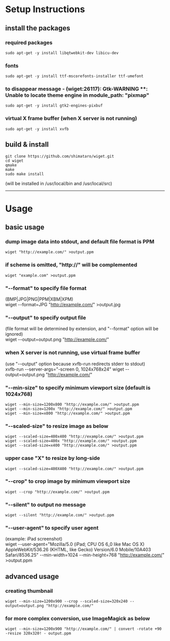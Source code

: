 # Setup Instructions

## install the packages

### required packages
    sudo apt-get -y install libqtwebkit-dev libicu-dev

### fonts
    sudo apt-get -y install ttf-mscorefonts-installer ttf-umefont

### to disappear message - (wiget:26117): Gtk-WARNING **: Unable to locate theme engine in module_path: "pixmap"
    sudo apt-get -y install gtk2-engines-pixbuf

### virtual X frame buffer (when X server is not running)
    sudo apt-get -y install xvfb

## build & install
    git clone https://github.com/shimataro/wiget.git
    cd wiget
    qmake
    make
    sudo make install
(will be installed in /usr/local/bin and /usr/local/src)

---

# Usage

## basic usage

### dump image data into stdout, and default file format is PPM
    wiget "http://example.com/" >output.ppm

### if scheme is omitted, "http://" will be complemented
    wiget "example.com" >output.ppm

### "--format" to specify file format
(BMP|JPG|PNG|PPM|XBM|XPM)  
    wiget --format=JPG "http://example.com/" >output.jpg

### "--output" to specify output file
(file format will be determined by extension, and "--format" option will be ignored)  
    wiget --output=output.png "http://example.com/"

### when X server is not running, use virtual frame buffer
(use "--output" option because xvfb-run redirects stderr to stdout)  
    xvfb-run --server-args="-screen 0, 1024x768x24" wiget --output=output.png "http://example.com/"

### "--min-size" to specify minimum viewport size (default is 1024x768)
    wiget --min-size=1200x800 "http://example.com/" >output.ppm
    wiget --min-size=1200x "http://example.com/" >output.ppm
    wiget --min-size=x800 "http://example.com/" >output.ppm

### "--scaled-size" to resize image as below
    wiget --scaled-size=400x400 "http://example.com/" >output.ppm
    wiget --scaled-size=400x "http://example.com/" >output.ppm
    wiget --scaled-size=x400 "http://example.com/" >output.ppm

### upper case "X" to resize by long-side
    wiget --scaled-size=400X400 "http://example.com/" >output.ppm

### "--crop" to crop image by minimum viewport size
    wiget --crop "http://example.com/" >output.ppm

### "--silent" to output no message
    wiget --silent "http://example.com/" >output.ppm

### "--user-agent" to specify user agent
(example: iPad screenshot)  
    wiget --user-agent="Mozilla/5.0 (iPad; CPU OS 6_0 like Mac OS X) AppleWebKit/536.26 (KHTML, like Gecko) Version/6.0 Mobile/10A403 Safari/8536.25" --min-width=1024 --min-height=768 "http://example.com/" >output.ppm

## advanced usage

### creating thumbnail
    wiget --min-size=1200x900 --crop --scaled-size=320x240 --output=output.png "http://example.com/"

### for more complex conversion, use ImageMagick as below
    wiget --min-size=1200x900 "http://example.com/" | convert -rotate +90 -resize 320x320! - output.ppm

